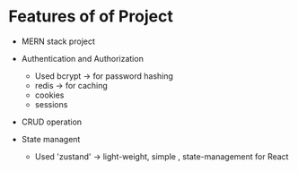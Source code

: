# Features of of Project

- MERN stack project
- Authentication and Authorization
    - Used bcrypt -> for password hashing
    - redis -> for caching
    - cookies
    - sessions

- CRUD operation
- State managent
    - Used 'zustand' -> light-weight, simple , state-management for React
        
